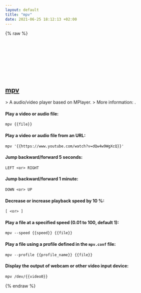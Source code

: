 ```yaml
---
layout: default
title: "mpv"
date: 2021-06-25 18:12:13 +02:00
---
```

{% raw %}
<h2 id="mpv">
  <a href="/en/common/mpv.html">mpv</a> <a href="#mpv"><svg class="icon">
    <use href="/assets/images/unicode_sprite.svg#link" />
  </svg></a>
</h2>
> A audio/video player based on MPlayer.
> More information: <https://mpv.io>.

#### Play a video or audio file:
```shell
mpv {{file}}
```
#### Play a video or audio file from an URL:
```shell
mpv '{{https://www.youtube.com/watch?v=dQw4w9WgXcQ}}'
```
#### Jump backward/forward 5 seconds:
```shell
LEFT <or> RIGHT
```
#### Jump backward/forward 1 minute:
```shell
DOWN <or> UP
```
#### Decrease or increase playback speed by 10 %:
```shell
[ <or> ]
```
#### Play a file at a specified speed (0.01 to 100, default 1):
```shell
mpv --speed {{speed}} {{file}}
```
#### Play a file using a profile defined in the `mpv.conf` file:
```shell
mpv --profile {{profile_name}} {{file}}
```
#### Display the output of webcam or other video input device:
```shell
mpv /dev/{{video0}}
```
{% endraw %}